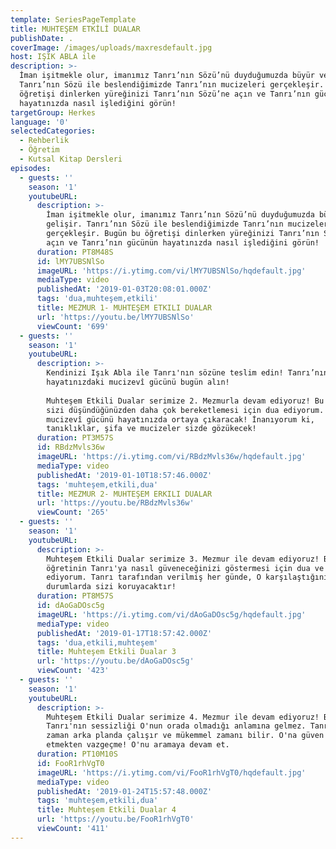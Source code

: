 ```yaml
---
template: SeriesPageTemplate
title: MUHTEŞEM ETKİLİ DUALAR
publishDate: .
coverImage: /images/uploads/maxresdefault.jpg
host: IŞIK ABLA ile
description: >-
  İman işitmekle olur, imanımız Tanrı’nın Sözü’nü duyduğumuzda büyür ve gelişir.
  Tanrı’nın Sözü ile beslendiğimizde Tanrı’nın mucizeleri gerçekleşir. Bugün bu
  öğretişi dinlerken yüreğinizi Tanrı’nın Sözü’ne açın ve Tanrı’nın gücünün
  hayatınızda nasıl işlediğini görün!
targetGroup: Herkes
language: '0'
selectedCategories:
  - Rehberlik
  - Öğretim
  - Kutsal Kitap Dersleri
episodes:
  - guests: ''
    season: '1'
    youtubeURL:
      description: >-
        İman işitmekle olur, imanımız Tanrı’nın Sözü’nü duyduğumuzda büyür ve
        gelişir. Tanrı’nın Sözü ile beslendiğimizde Tanrı’nın mucizeleri
        gerçekleşir. Bugün bu öğretişi dinlerken yüreğinizi Tanrı’nın Sözü’ne
        açın ve Tanrı’nın gücünün hayatınızda nasıl işlediğini görün!
      duration: PT8M48S
      id: lMY7UBSNlSo
      imageURL: 'https://i.ytimg.com/vi/lMY7UBSNlSo/hqdefault.jpg'
      mediaType: video
      publishedAt: '2019-01-03T20:08:01.000Z'
      tags: 'dua,muhteşem,etkili'
      title: MEZMUR 1- MUHTEŞEM ETKILI DUALAR
      url: 'https://youtu.be/lMY7UBSNlSo'
      viewCount: '699'
  - guests: ''
    season: '1'
    youtubeURL:
      description: >-
        Kendinizi Işık Abla ile Tanrı'nın sözüne teslim edin! Tanrı’nın
        hayatınızdaki mucizevî gücünü bugün alın!
         
        Muhteşem Etkili Dualar serimize 2. Mezmurla devam ediyoruz! Bu öğretinin
        sizi düşündüğünüzden daha çok bereketlemesi için dua ediyorum. Tanrı
        mucizevî gücünü hayatınızda ortaya çıkaracak! İnanıyorum ki,
        tanıklıklar, şifa ve mucizeler sizde gözükecek!
      duration: PT3M57S
      id: RBdzMvls36w
      imageURL: 'https://i.ytimg.com/vi/RBdzMvls36w/hqdefault.jpg'
      mediaType: video
      publishedAt: '2019-01-10T18:57:46.000Z'
      tags: 'muhteşem,etkili,dua'
      title: MEZMUR 2- MUHTEŞEM ERKILI DUALAR
      url: 'https://youtu.be/RBdzMvls36w'
      viewCount: '265'
  - guests: ''
    season: '1'
    youtubeURL:
      description: >-
        Muhteşem Etkili Dualar serimize 3. Mezmur ile devam ediyoruz! Bu
        öğretinin Tanrı'ya nasıl güveneceğinizi göstermesi için dua ve umut
        ediyorum. Tanrı tarafından verilmiş her günde, O karşılaştığınız tüm
        durumlarda sizi koruyacaktır!
      duration: PT8M57S
      id: dAoGaDOsc5g
      imageURL: 'https://i.ytimg.com/vi/dAoGaDOsc5g/hqdefault.jpg'
      mediaType: video
      publishedAt: '2019-01-17T18:57:42.000Z'
      tags: 'dua,etkili,muhteşem'
      title: Muhteşem Etkili Dualar 3
      url: 'https://youtu.be/dAoGaDOsc5g'
      viewCount: '423'
  - guests: ''
    season: '1'
    youtubeURL:
      description: >-
        Muhteşem Etkili Dualar serimize 4. Mezmur ile devam ediyoruz! Bazen
        Tanrı'nın sessizliği O'nun orada olmadığı anlamına gelmez. Tanrı her
        zaman arka planda çalışır ve mükemmel zamanı bilir. O'na güven ve dua
        etmekten vazgeçme! O'nu aramaya devam et.
      duration: PT10M10S
      id: FooR1rhVgT0
      imageURL: 'https://i.ytimg.com/vi/FooR1rhVgT0/hqdefault.jpg'
      mediaType: video
      publishedAt: '2019-01-24T15:57:48.000Z'
      tags: 'muhteşem,etkili,dua'
      title: Muhteşem Etkili Dualar 4
      url: 'https://youtu.be/FooR1rhVgT0'
      viewCount: '411'
---
```


